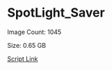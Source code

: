 # SpotLight_Saver

Image Count: 1045

Size: 0.65 GB

[Script Link](https://github.com/liuyal/Archive/blob/master/Python/Utilities/Miscellaneous/spotlight_saver.py)